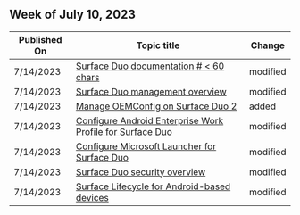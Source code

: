 <!-- This file is generated automatically each week. Changes made to this file will be overwritten.-->



## Week of July 10, 2023


| Published On |Topic title | Change |
|------|------------|--------|
| 7/14/2023 | [Surface Duo documentation # < 60 chars](/surface-duo/index) | modified |
| 7/14/2023 | [Surface Duo management overview](/surface-duo/surface-duo-manage) | modified |
| 7/14/2023 | [Manage OEMConfig on Surface Duo 2](/surface-duo/surface-duo-2-manage-oemconfig) | added |
| 7/14/2023 | [Configure Android Enterprise Work Profile for Surface Duo](/surface-duo/surface-duo-config-work-profile) | modified |
| 7/14/2023 | [Configure Microsoft Launcher for Surface Duo](/surface-duo/surface-duo-launcher-config) | modified |
| 7/14/2023 | [Surface Duo security overview](/surface-duo/surface-duo-secure) | modified |
| 7/14/2023 | [Surface Lifecycle for Android-based devices](/surface-duo/surface-lifecycle-android-devices) | modified |
